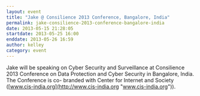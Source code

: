 ```yaml
---
layout: event
title: "Jake @ Consilience 2013 Conference, Bangalore, India"
permalink: jake-consilience-2013-conference-bangalore-india
date: 2013-05-15 21:28:05
startdate: 2013-05-25 16:00
enddate: 2013-05-26 16:59
author: kelley
category: event
---
```


Jake will be speaking on Cyber Security and Surveillance at Consilience 2013 Conference on Data Protection and Cyber Security in Bangalore, India. The Conference is co- branded with Center for Internet and Society ([www.cis-india.org](http://www.cis-india.org "www.cis-india.org")).
